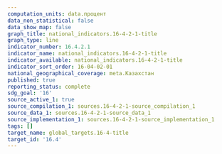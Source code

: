 ```yaml
---
computation_units: data.процент
data_non_statistical: false
data_show_map: false
graph_title: national_indicators.16-4-2-1-title
graph_type: line
indicator_number: 16.4.2.1
indicator_name: national_indicators.16-4-2-1-title
indicator_available: national_indicators.16-4-2-1-title
indicator_sort_order: 16-04-02-01
national_geographical_coverage: meta.Казахстан
published: true
reporting_status: complete
sdg_goal: '16'
source_active_1: true
source_compilation_1: sources.16-4-2-1-source_compilation_1
source_data_1: sources.16-4-2-1-source_data_1
source_implementation_1: sources.16-4-2-1-source_implementation_1
tags: []
target_name: global_targets.16-4-title
target_id: '16.4'
---
```

